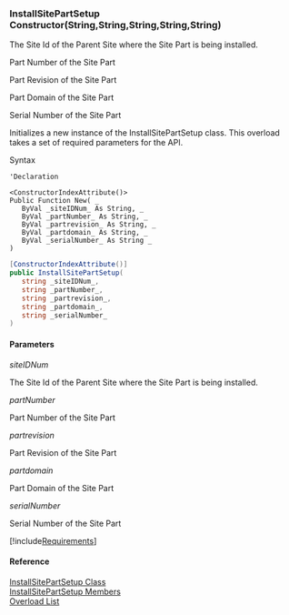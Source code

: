 ﻿### InstallSitePartSetup Constructor(String,String,String,String,String)

The Site Id of the Parent Site where the Site Part is being installed.

Part Number of the Site Part

Part Revision of the Site Part

Part Domain of the Site Part

Serial Number of the Site Part

Initializes a new instance of the InstallSitePartSetup class. This overload takes a set of required parameters for the API.

Syntax

```vbnet
'Declaration

<ConstructorIndexAttribute()>
Public Function New( _
   ByVal _siteIDNum_ As String, _
   ByVal _partNumber_ As String, _
   ByVal _partrevision_ As String, _
   ByVal _partdomain_ As String, _
   ByVal _serialNumber_ As String _
)
```

```csharp
[ConstructorIndexAttribute()]
public InstallSitePartSetup( 
   string _siteIDNum_,
   string _partNumber_,
   string _partrevision_,
   string _partdomain_,
   string _serialNumber_
)
```

#### Parameters

_siteIDNum_

The Site Id of the Parent Site where the Site Part is being installed.

_partNumber_

Part Number of the Site Part

_partrevision_

Part Revision of the Site Part

_partdomain_

Part Domain of the Site Part

_serialNumber_

Serial Number of the Site Part

[!include[Requirements](../partials/requirements.md)]

#### Reference

[InstallSitePartSetup Class](FChoice.Toolkits.Clarify~FChoice.Toolkits.Clarify.FieldOps.InstallSitePartSetup.md)  
[InstallSitePartSetup Members](FChoice.Toolkits.Clarify~FChoice.Toolkits.Clarify.FieldOps.InstallSitePartSetup_members.md)  
[Overload List](FChoice.Toolkits.Clarify~FChoice.Toolkits.Clarify.FieldOps.InstallSitePartSetup~_ctor.md)